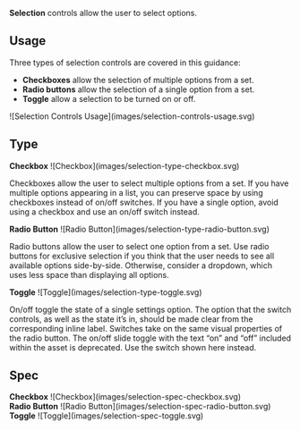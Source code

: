 **Selection** controls allow the user to select options.

## Usage
<div data-insert-component="ImageGrid">
  <div class="mb-16">
    Three types of selection controls are covered in this guidance:
    <ul>
      <li><b>Checkboxes</b> allow the selection of multiple options from a set.</li>
      <li><b>Radio buttons</b> allow the selection of a single option from a set.</li>
      <li><b>Toggle</b> allow a selection to be turned on or off.</li>
    </ul>
  </div>
  <div class="img-block">
    ![Selection Controls Usage](images/selection-controls-usage.svg)
  </div>
</div>

## Type

<div data-insert-component="ImageGrid">
  <div>
    <b class="display-block mb-16">Checkbox</b>
    ![Checkbox](images/selection-type-checkbox.svg)
    <p class="w-80 fs-18 mt-24">Checkboxes allow the user to select multiple options from a set. If you have multiple options appearing in a list, you can preserve space by using checkboxes instead of on/off switches. If you have a single option, avoid using a checkbox and use an on/off switch instead.</p>
  </div>
  <div>
    <b class="display-block mb-16">Radio Button</b>
    ![Radio Button](images/selection-type-radio-button.svg)
    <p class="w-80 fs-18 mt-24">Radio buttons allow the user to select one option from a set. Use radio buttons for exclusive selection if you think that the user needs to see all available options side-by-side. Otherwise, consider a dropdown, which uses less space than displaying all options.</p>
  </div>
  <div>
    <b class="display-block mb-16">Toggle</b>
    ![Toggle](images/selection-type-toggle.svg)
    <p class="w-80 fs-18 mt-24">On/off toggle the state of a single settings option. The option that the switch controls, as well as the state it’s in, should be made clear from the corresponding inline label. Switches take on the same visual properties of the radio button. The on/off slide toggle with the text “on” and “off” included within the asset is deprecated. Use the switch shown here instead.</p>
  </div>
</div>

## Spec

<div data-insert-component="ImageGrid">
  <div>
    <b class="display-block mb-16">Checkbox</b>
    ![Checkbox](images/selection-spec-checkbox.svg)
  </div>
  <div>
    <b class="display-block mb-16">Radio Button</b>
    ![Radio Button](images/selection-spec-radio-button.svg)
  </div>
  <div>
    <b class="display-block mb-16">Toggle</b>
    ![Toggle](images/selection-spec-toggle.svg)
  </div>
</div>
